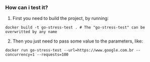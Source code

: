 ### How can i test it?

1. First you need to build the project, by running:

```SHELL
docker build -t go-stress-test . # The "go-stress-test" can be overwritted by any name
```

2. Then you just need to pass some value to the parameters, like:

```SHELL
docker run go-stress-test --url=https://www.google.com.br --concurrency=1 --requests=100
```